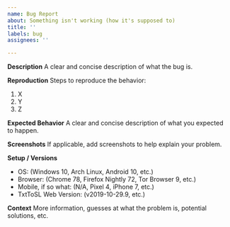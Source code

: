 ```yaml
---
name: Bug Report
about: Something isn't working (how it's supposed to)
title: ''
labels: bug
assignees: ''

---
```


**Description**
A clear and concise description of what the bug is.

**Reproduction**
Steps to reproduce the behavior:
1. X
2. Y
3. Z

**Expected Behavior**
A clear and concise description of what you expected to happen.

**Screenshots**
If applicable, add screenshots to help explain your problem.

**Setup / Versions**
 - OS: (Windows 10, Arch Linux, Android 10, etc.)
 - Browser: (Chrome 78, Firefox Nightly 72, Tor Browser 9, etc.)
 - Mobile, if so what: (N/A, Pixel 4, iPhone 7, etc.)
 - TxtToSL Web Version: (v2019-10-29.9, etc.)

**Context**
More information, guesses at what the problem is, potential solutions, etc.
